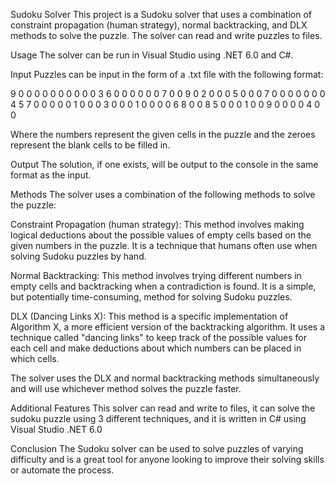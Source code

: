 Sudoku Solver
This project is a Sudoku solver that uses a combination of constraint propagation (human strategy), normal backtracking, and DLX methods to solve the puzzle. The solver can read and write puzzles to files.

Usage
The solver can be run in Visual Studio using .NET 6.0 and C#.

Input
Puzzles can be input in the form of a .txt file with the following format:

9 0 0 0 0 0 0 0 0
0 0 3 6 0 0 0 0 0
0 7 0 0 9 0 2 0 0
0 5 0 0 0 7 0 0 0
0 0 0 0 4 5 7 0 0
0 0 0 1 0 0 0 3 0
0 0 1 0 0 0 0 6 8
0 0 8 5 0 0 0 1 0
0 9 0 0 0 0 4 0 0

Where the numbers represent the given cells in the puzzle and the zeroes represent the blank cells to be filled in.

Output
The solution, if one exists, will be output to the console in the same format as the input.

Methods
The solver uses a combination of the following methods to solve the puzzle:

Constraint Propagation (human strategy): This method involves making logical deductions about the possible values of empty cells based on the given numbers in the puzzle. It is a technique that humans often use when solving Sudoku puzzles by hand.

Normal Backtracking: This method involves trying different numbers in empty cells and backtracking when a contradiction is found. It is a simple, but potentially time-consuming, method for solving Sudoku puzzles.

DLX (Dancing Links X): This method is a specific implementation of Algorithm X, a more efficient version of the backtracking algorithm. It uses a technique called "dancing links" to keep track of the possible values for each cell and make deductions about which numbers can be placed in which cells.

The solver uses the DLX and normal backtracking methods simultaneously and will use whichever method solves the puzzle faster.

Additional Features
This solver can read and write to files, it can solve the sudoku puzzle using 3 different techniques, and it is written in C# using Visual Studio .NET 6.0

Conclusion
The Sudoku solver can be used to solve puzzles of varying difficulty and is a great tool for anyone looking to improve their solving skills or automate the process.

